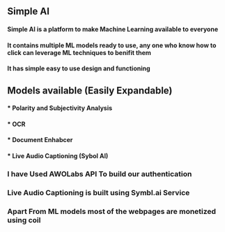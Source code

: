 ## Simple AI
#### Simple AI is a platform to make Machine Learning available to everyone
#### It contains multiple ML models ready to use, any one who know how to click can leverage ML techniques to benifit them
#### It has simple easy to use design and functioning 


## Models available (Easily Expandable) 
 #### * Polarity and Subjectivity Analysis
 #### * OCR
 #### * Document Enhabcer  
 #### * Live Audio Captioning (Sybol AI)

### I have Used AWOLabs API To build our authentication
### Live Audio Captioning is built using Symbl.ai Service
### Apart From ML models most of the webpages are monetized using coil

